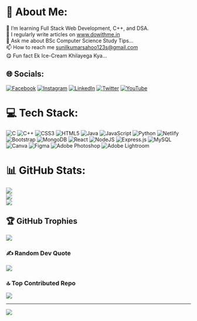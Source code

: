 # 💫 About Me:
🌱 I’m learning Full Stack Web Development, C++, and DSA.<br>📝 I regularly write articles on www.dowithme.in<br>💬 Ask me about BSc Computer Science Study Tips...<br>📫 How to reach me sunilkumarsahoo123s@gmail.com<br>😋 Fun fact Ek Ice-Cream Khilayega Kya...


## 🌐 Socials:
[![Facebook](https://img.shields.io/badge/Facebook-%231877F2.svg?logo=Facebook&logoColor=white)](https://facebook.com/sunilkumar143sibu) [![Instagram](https://img.shields.io/badge/Instagram-%23E4405F.svg?logo=Instagram&logoColor=white)](https://instagram.com/dowithme_14) [![LinkedIn](https://img.shields.io/badge/LinkedIn-%230077B5.svg?logo=linkedin&logoColor=white)](https://linkedin.com/in/sunilkumarsahoo14) [![Twitter](https://img.shields.io/badge/Twitter-%231DA1F2.svg?logo=Twitter&logoColor=white)](https://twitter.com/SunilKumar_14) [![YouTube](https://img.shields.io/badge/YouTube-%23FF0000.svg?logo=YouTube&logoColor=white)](https://youtube.com/@@dowithme_14) 

# 💻 Tech Stack:
![C](https://img.shields.io/badge/c-%2300599C.svg?style=flat&logo=c&logoColor=white) ![C++](https://img.shields.io/badge/c++-%2300599C.svg?style=flat&logo=c%2B%2B&logoColor=white) ![CSS3](https://img.shields.io/badge/css3-%231572B6.svg?style=flat&logo=css3&logoColor=white) ![HTML5](https://img.shields.io/badge/html5-%23E34F26.svg?style=flat&logo=html5&logoColor=white) ![Java](https://img.shields.io/badge/java-%23ED8B00.svg?style=flat&logo=java&logoColor=white) ![JavaScript](https://img.shields.io/badge/javascript-%23323330.svg?style=flat&logo=javascript&logoColor=%23F7DF1E) ![Python](https://img.shields.io/badge/python-3670A0?style=flat&logo=python&logoColor=ffdd54) ![Netlify](https://img.shields.io/badge/netlify-%23000000.svg?style=flat&logo=netlify&logoColor=#00C7B7) ![Bootstrap](https://img.shields.io/badge/bootstrap-%23563D7C.svg?style=flat&logo=bootstrap&logoColor=white) ![MongoDB](https://img.shields.io/badge/MongoDB-%234ea94b.svg?style=flat&logo=mongodb&logoColor=white) ![React](https://img.shields.io/badge/react-%2320232a.svg?style=flat&logo=react&logoColor=%2361DAFB) ![NodeJS](https://img.shields.io/badge/node.js-6DA55F?style=flat&logo=node.js&logoColor=white) ![Express.js](https://img.shields.io/badge/express.js-%23404d59.svg?style=flat&logo=express&logoColor=%2361DAFB) ![MySQL](https://img.shields.io/badge/mysql-%2300f.svg?style=flat&logo=mysql&logoColor=white) ![Canva](https://img.shields.io/badge/Canva-%2300C4CC.svg?style=flat&logo=Canva&logoColor=white) 	![Figma](https://img.shields.io/badge/figma-%23F24E1E.svg?style=flat&logo=figma&logoColor=white) ![Adobe Photoshop](https://img.shields.io/badge/adobephotoshop-%2331A8FF.svg?style=flat&logo=adobephotoshop&logoColor=white) ![Adobe Lightroom](https://img.shields.io/badge/Adobe%20Lightroom-31A8FF.svg?style=flat&logo=Adobe%20Lightroom&logoColor=white)
# 📊 GitHub Stats:
![](https://github-readme-stats.vercel.app/api?username=SibuSunilGithub&theme=monokai&hide_border=true&include_all_commits=true&count_private=true)<br/>
![](https://github-readme-streak-stats.herokuapp.com/?user=SibuSunilGithub&theme=monokai&hide_border=true)<br/>
![](https://github-readme-stats.vercel.app/api/top-langs/?username=SibuSunilGithub&theme=monokai&hide_border=true&include_all_commits=true&count_private=true&layout=compact)

## 🏆 GitHub Trophies
![](https://github-profile-trophy.vercel.app/?username=SibuSunilGithub&theme=radical&no-frame=true&no-bg=false&margin-w=4)

### ✍️ Random Dev Quote
![](https://quotes-github-readme.vercel.app/api?type=horizontal&theme=radical)

### 🔝 Top Contributed Repo
![](https://github-contributor-stats.vercel.app/api?username=SibuSunilGithub&limit=5&theme=monokai&combine_all_yearly_contributions=true)

---
[![](https://visitcount.itsvg.in/api?id=SibuSunilGithub&icon=2&color=0)](https://visitcount.itsvg.in)

<!-- Proudly created with GPRM ( https://gprm.itsvg.in ) -->
